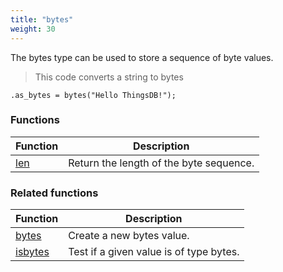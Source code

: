 ```yaml
---
title: "bytes"
weight: 30
---
```


The bytes type can be used to store a sequence of byte values.

> This code converts a string to bytes

```thingsdb,should_pass
.as_bytes = bytes("Hello ThingsDB!");
```

### Functions

Function | Description
------ | -----------
[len](./len) | Return the length of the byte sequence.

### Related functions

Function | Description
------ | -----------
[bytes](../../collection-api/bytes) | Create a new bytes value.
[isbytes](../../collection-api/isbytes) | Test if a given value is of type bytes.

